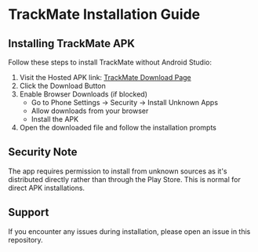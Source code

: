 # TrackMate Installation Guide

## Installing TrackMate APK

Follow these steps to install TrackMate without Android Studio:

1. Visit the Hosted APK link: [TrackMate Download Page](https://pathlabs99.github.io/TrackMate-APK/)
2. Click the Download Button
3. Enable Browser Downloads (if blocked)
   - Go to Phone Settings → Security → Install Unknown Apps
   - Allow downloads from your browser
   - Install the APK
4. Open the downloaded file and follow the installation prompts

## Security Note
The app requires permission to install from unknown sources as it's distributed directly rather than through the Play Store. This is normal for direct APK installations.

## Support
If you encounter any issues during installation, please open an issue in this repository.
